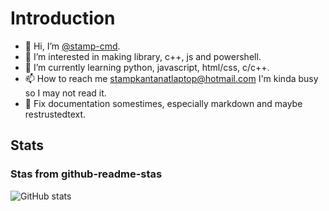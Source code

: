 # Introduction
- :wave: Hi, I’m [@stamp-cmd](https://github.com/stamp-cmd/).
- :eyes: I’m interested in making library, c++, js and powershell.
- :seedling: I’m currently learning python, javascript, html/css, c/c++.
- :mailbox: How to reach me [stampkantanatlaptop@hotmail.com](mailto:stampkantanatlaptop@hotmail.com) I'm kinda busy so I may not read it.
- :page_facing_up: Fix documentation somestimes, especially markdown and maybe restrustedtext.


## Stats
### Stas from github-readme-stas
![GitHub stats](https://github-readme-stats.vercel.app/api?username=stamp-cmd&show_icons=true)

<!---
stamp-cmd/stamp-cmd is a ✨ special ✨ repository because its `README.md` (this file) appears on your GitHub profile.
You can click the Preview link to take a look at your changes.
--->
